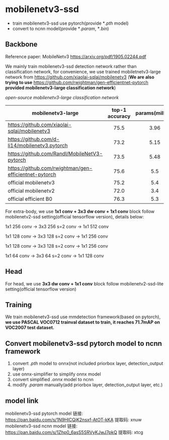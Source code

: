 # mobilenetv3-ssd 
* train mobilenetv3-ssd use pytorch(provide **.pth* model)
* convert to ncnn model(provide **.param*, **.bin*)

## Backbone
Reference paper: MobileNetv3 https://arxiv.org/pdf/1905.02244.pdf

We mainly train mobilenetv3-ssd detection network rather than classification network, for convenience, we use trained mobiletnetv3-large network from https://github.com/xiaolai-sqlai/mobilenetv3 (**We are also trying to use** https://github.com/rwightman/gen-efficientnet-pytorch **provided mobilenetv3-large classification network**)

*open-source mobilenetv3-large classification network*

| mobilenetv3-large      | top-1 accuracy    |  params(million)  | flops/Madds(million) | 
| --------   | :-----:   | :----: | :------: | 
|   https://github.com/xiaolai-sqlai/mobilenetv3  | 75.5             |       3.96            |       272               |   
|   https://github.com/d-li14/mobilenetv3.pytorch         |  73.2             |   5.15            |   246              |       
| https://github.com/Randl/MobileNetV3-pytorch      |73.5             |  5.48           |  220               |    
| https://github.com/rwightman/gen-efficientnet-pytorch | 75.6 | 5.5 | 219 | 
| official mobilenetv3 | 75.2 | 5.4 | 219 | 
| official mobilenetv2 | 72.0 | 3.4 | 300 |
| official efficient B0 | 76.3 | 5.3 | 390 | 

For extra-body, we use **1x1 conv + 3x3 dw conv + 1x1 conv** block follow mobilenetv2-ssd setting(official tensorflow version), details below:

1x1 256 conv -> 3x3 256 s=2 conv -> 1x1 512 conv

1x1 128 conv -> 3x3 128 s=2 conv -> 1x1 256 conv

1x1 128 conv -> 3x3 128 s=2 conv -> 1x1 256 conv

1x1 64  conv -> 3x3 64  s=2 conv -> 1x1 128 conv


## Head
For head, we use **3x3 dw conv + 1x1 conv** block follow mobilenetv2-ssd-lite setting(official tensorflow version)

## Training
We train mobilenetv3-ssd use mmdetection framework(based on pytorch), **we use PASCAL VOC0712 trainval dataset to train, it reaches 71.7mAP on VOC2007 test dataset.**

## Convert mobilenetv3-ssd pytorch model to ncnn framework 
1. convert *.pth* model to onnx(not included priorbox layer, detection_output layer)
2. use onnx-simplifier to simplify onnx model
3. convert simplified *.onnx* model to ncnn
4. modify *.param* manually(add priorbox layer, detection_output layer, etc.)

## model link
mobilenetv3-ssd pytorch model 链接: https://pan.baidu.com/s/1N9HlCQjK2nsxf-AtOT-kKA 提取码: xnuw 
mobilenetv3-ssd ncnn model 链接: https://pan.baidu.com/s/1Zhp0_6asS5SRVyKJwJ7pkQ 提取码: xtcg 

